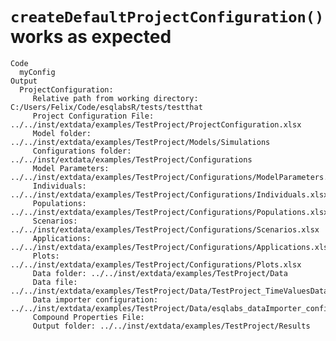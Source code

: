 # `createDefaultProjectConfiguration()` works as expected

    Code
      myConfig
    Output
      ProjectConfiguration: 
         Relative path from working directory: C:/Users/Felix/Code/esqlabsR/tests/testthat 
         Project Configuration File: ../../inst/extdata/examples/TestProject/ProjectConfiguration.xlsx 
         Model folder: ../../inst/extdata/examples/TestProject/Models/Simulations 
         Configurations folder: ../../inst/extdata/examples/TestProject/Configurations 
         Model Parameters: ../../inst/extdata/examples/TestProject/Configurations/ModelParameters.xlsx 
         Individuals: ../../inst/extdata/examples/TestProject/Configurations/Individuals.xlsx 
         Populations: ../../inst/extdata/examples/TestProject/Configurations/Populations.xlsx 
         Scenarios: ../../inst/extdata/examples/TestProject/Configurations/Scenarios.xlsx 
         Applications: ../../inst/extdata/examples/TestProject/Configurations/Applications.xlsx 
         Plots: ../../inst/extdata/examples/TestProject/Configurations/Plots.xlsx 
         Data folder: ../../inst/extdata/examples/TestProject/Data 
         Data file: ../../inst/extdata/examples/TestProject/Data/TestProject_TimeValuesData.xlsx 
         Data importer configuration: ../../inst/extdata/examples/TestProject/Data/esqlabs_dataImporter_configuration.xml 
         Compound Properties File: 
         Output folder: ../../inst/extdata/examples/TestProject/Results 

